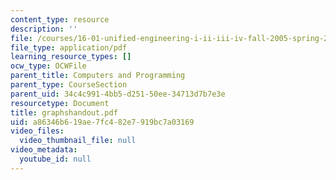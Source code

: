 ```yaml
---
content_type: resource
description: ''
file: /courses/16-01-unified-engineering-i-ii-iii-iv-fall-2005-spring-2006/a86346b619ae7fc482e7919bc7a03169_graphshandout.pdf
file_type: application/pdf
learning_resource_types: []
ocw_type: OCWFile
parent_title: Computers and Programming
parent_type: CourseSection
parent_uid: 34c4c991-4bb5-d251-50ee-34713d7b7e3e
resourcetype: Document
title: graphshandout.pdf
uid: a86346b6-19ae-7fc4-82e7-919bc7a03169
video_files:
  video_thumbnail_file: null
video_metadata:
  youtube_id: null
---
```

